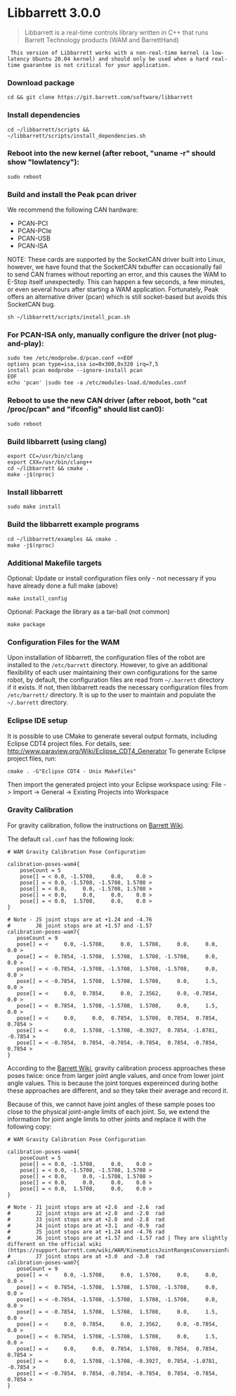 # Libbarrett 3.0.0
> Libbarrett is a real-time controls library written in C++ that runs Barrett
Technology products (WAM and BarrettHand)

` This version of Libbarrett works with a non-real-time kernel (a low-latency Ubuntu 20.04 kernel) and should only be used when a hard real-time guarantee is not critical for your application.`


### Download package
```
cd && git clone https://git.barrett.com/software/libbarrett
```

### Install dependencies
```
cd ~/libbarrett/scripts && ~/libbarrett/scripts/install_dependencies.sh
```

### Reboot into the new kernel (after reboot, "uname -r" should show "lowlatency"): 
```
sudo reboot
```

### Build and install the Peak pcan driver
We recommend the following CAN hardware:

 - PCAN-PCI
 - PCAN-PCIe
 - PCAN-USB
 - PCAN-ISA 

NOTE: These cards are supported by the SocketCAN driver built into Linux, however, we have found that the SocketCAN txbuffer can occasionally fail to send CAN frames without reporting an error, and this causes the WAM to E-Stop itself unexpectedly. This can happen a few seconds, a few minutes, or even several hours after starting a WAM application. Fortunately, Peak offers an alternative driver (pcan) which is still socket-based but avoids this SocketCAN bug.
```
sh ~/libbarrett/scripts/install_pcan.sh
```

### For PCAN-ISA only, manually configure the driver (not plug-and-play): 
```
sudo tee /etc/modprobe.d/pcan.conf <<EOF
options pcan type=isa,isa io=0x300,0x320 irq=7,5
install pcan modprobe --ignore-install pcan
EOF
echo 'pcan' |sudo tee -a /etc/modules-load.d/modules.conf
```

### Reboot to use the new CAN driver (after reboot, both "cat /proc/pcan" and "ifconfig" should list can0): 
```
sudo reboot
```

### Build libbarrett (using clang)
```
export CC=/usr/bin/clang
export CXX=/usr/bin/clang++
cd ~/libbarrett && cmake .
make -j$(nproc)
```

### Install libbarrett
```
sudo make install
```

### Build the libbarrett example programs
```
cd ~/libbarrett/examples && cmake .
make -j$(nproc)
```

### Additional Makefile targets
Optional: Update or install configuration files only - not necessary if you have already done a full make (above)
```
make install_config
```

Optional: Package the library as a tar-ball (not common)
```
make package
```

### Configuration Files for the WAM
Upon installation of libbarrett, the configuration files of the robot are installed to the `/etc/barrett` directory. However, to give an additional flexibility of each user maintaining their own configurations for the same robot, by default, the configuration files are read from `~/.barrett` directory if it exists. If not, then libbarrett reads the necessary configuration files from `/etc/barrett/` directory. It is up to the user to maintain and populate the `~/.barrett` directory.

### Eclipse IDE setup
It is possible to use CMake to generate several output formats, including Eclipse CDT4 project files. For details, see:
    http://www.paraview.org/Wiki/Eclipse_CDT4_Generator
To generate Eclipse project files, run:
```
cmake . -G"Eclipse CDT4 - Unix Makefiles"
```
Then import the generated project into your Eclipse workspace using:
File -> Import -> General -> Existing Projects into Workspace

### Gravity Calibration

For gravity calibration, follow the instructions on [Barrett Wiki](https://support.barrett.com/wiki/WAM/Calibration).

The default `cal.conf` has the following look:

```
# WAM Gravity Calibration Pose Configuration

calibration-poses-wam4{
    poseCount = 5
    pose[] = < 0.0, -1.5708,     0.0,    0.0 >
    pose[] = < 0.0, -1.5708, -1.5708, 1.5708 >
    pose[] = < 0.0,     0.0, -1.5708, 1.5708 >
    pose[] = < 0.0,     0.0,     0.0,    0.0 >
    pose[] = < 0.0,  1.5708,     0.0,    0.0 >
}

# Note - J5 joint stops are at +1.24 and -4.76
#        J6 joint stops are at +1.57 and -1.57
calibration-poses-wam7{
   poseCount = 9
   pose[] = <     0.0, -1.5708,     0.0,  1.5708,     0.0,     0.0,     0.0 >
   pose[] = <  0.7854, -1.5708,  1.5708,  1.5708, -1.5708,     0.0,     0.0 >
   pose[] = < -0.7854, -1.5708, -1.5708,  1.5708, -1.5708,     0.0,     0.0 >
   pose[] = < -0.7854,  1.5708,  1.5708,  1.5708,     0.0,     1.5,     0.0 >
   pose[] = <     0.0,  0.7854,     0.0,  2.3562,     0.0, -0.7854,     0.0 > 
   pose[] = <  0.7854,  1.5708, -1.5708,  1.5708,     0.0,     1.5,     0.0 >
   pose[] = <     0.0,     0.0,  0.7854,  1.5708,  0.7854,  0.7854,  0.7854 >
   pose[] = <     0.0,  1.5708, -1.5708, -0.3927,  0.7854, -1.0781, -0.7854 >
   pose[] = < -0.7854,  0.7854, -0.7854, -0.7854,  0.7854, -0.7854,  0.7854 >
}
```

According to the [Barrett Wiki](https://support.barrett.com/wiki/WAM/Calibration), gravity calibration process approaches these poses twice: once from larger joint angle values, and once from lower joint angle values. This is because the joint torques expereinced during bothe these approaches are different, and so they take their average and record it.

Because of this, we cannot have joint angles of these sample poses too close to the physical joint-angle limits of each joint. So, we extend the information for joint angle limits to other joints and replace it with the following copy:

```
# WAM Gravity Calibration Pose Configuration

calibration-poses-wam4{
    poseCount = 5
    pose[] = < 0.0, -1.5708,     0.0,    0.0 >
    pose[] = < 0.0, -1.5708, -1.5708, 1.5708 >
    pose[] = < 0.0,     0.0, -1.5708, 1.5708 >
    pose[] = < 0.0,     0.0,     0.0,    0.0 >
    pose[] = < 0.0,  1.5708,     0.0,    0.0 >
}

# Note - J1 joint stops are at +2.6  and -2.6  rad
#        J2 joint stops are at +2.0  and -2.0  rad
#        J3 joint stops are at +2.8  and -2.8  rad
#        J4 joint stops are at +3.1  and -0.9  rad
#        J5 joint stops are at +1.24 and -4.76 rad
#        J6 joint stops are at +1.57 and -1.57 rad | They are slightly different on the official wiki (https://support.barrett.com/wiki/WAM/KinematicsJointRangesConversionFactors)
#        J7 joint stops are at +3.0  and -3.0  rad
calibration-poses-wam7{
   poseCount = 9
   pose[] = <     0.0, -1.5708,     0.0,  1.5708,     0.0,     0.0,     0.0 >
   pose[] = <  0.7854, -1.5708,  1.5708,  1.5708, -1.5708,     0.0,     0.0 >
   pose[] = < -0.7854, -1.5708, -1.5708,  1.5708, -1.5708,     0.0,     0.0 >
   pose[] = < -0.7854,  1.5708,  1.5708,  1.5708,     0.0,     1.5,     0.0 >
   pose[] = <     0.0,  0.7854,     0.0,  2.3562,     0.0, -0.7854,     0.0 > 
   pose[] = <  0.7854,  1.5708, -1.5708,  1.5708,     0.0,     1.5,     0.0 >
   pose[] = <     0.0,     0.0,  0.7854,  1.5708,  0.7854,  0.7854,  0.7854 >
   pose[] = <     0.0,  1.5708, -1.5708, -0.3927,  0.7854, -1.0781, -0.7854 >
   pose[] = < -0.7854,  0.7854, -0.7854, -0.7854,  0.7854, -0.7854,  0.7854 >
}
```
